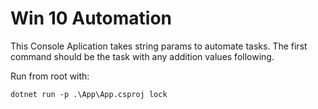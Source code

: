 # Win 10 Automation 

This Console Aplication takes string params to automate tasks. The first command should be the task with any addition values following. 


Run from root with: 

    dotnet run -p .\App\App.csproj lock 
    


